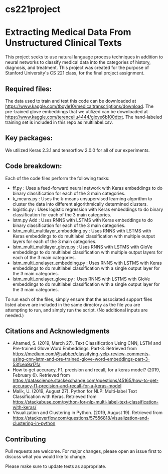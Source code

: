 # cs221project

# Extracting Medical Data From Unstructured Clinical Texts

This project seeks to use natural language process techniques in addition to neural networks to classify medical data into the categories of history, diagnosis, and treatment. This project was created for the purpose of Stanford University's CS 221 class, for the final project assignment.

## Required files:
The data used to train and test this code can be downloaded at https://www.kaggle.com/tboyle10/medicaltranscriptions/download.
The pre-trained glove embeddings that we utilized can be downloaded at https://www.kaggle.com/terenceliu4444/glove6b100dtxt.
The hand-labeled training set is included in this repo as multilabel.csv.

## Key packages:
We utilized Keras 2.3.1 and tensorflow 2.0.0 for all of our experiments.

## Code breakdown:
Each of the code files perform the following tasks:

- ff.py	: Uses a feed-forward neural network with Keras embeddings to do binary classification for each of the 3 main categories.
- k_means.py : Uses the k-means unsupervised learning algorithm to cluster the data into different algorithmically determined clusters.
- logistic.py : Uses logistic regression with Keras embeddings to do binary classification for each of the 3 main categories.
- lstm.py	Add : Uses RNNS with LSTMS with Keras embeddings to do binary classification for each of the 3 main categories.
- lstm_multi_multilayer_embedding.py	: Uses RNNS with LSTMS with Keras embeddings to do multilabel classification with multiple output layers for each of the 3 main categories.
- lstm_multi_multilayer_glove.py	: Uses RNNS with LSTMS with GloVe embeddings to do multilabel classification with multiple output layers for each of the 3 main categories.
- lstm_multi_onelayer_embedding.py	: Uses RNNS with LSTMS with Keras embeddings to do multilabel classification with a single output layer for the 3 main categories.
- lstm_multi_onelayer_glove.py : Uses RNNS with LSTMS with GloVe embeddings to do multilabel classification with a single output layer for the 3 main categories.

To run each of the files, simply ensure that the associated support files listed above are included in the same directory as the file you are attempting to run, and simply run the script. (No additional inputs are needed.)

## Citations and Acknowledgments
- Ahamed, S. (2019, March 27). Text Classification Using CNN, LSTM and Pre-trained Glove Word Embeddings: Part-3. Retrieved from https://medium.com/@sabber/classifying-yelp-review-comments-using-cnn-lstm-and-pre-trained-glove-word-embeddings-part-3-53fcea9a17fa
- How to get accuracy, F1, precision and recall, for a keras model? (2019, February 6). Retrieved from https://datascience.stackexchange.com/questions/45165/how-to-get-accuracy-f1-precision-and-recall-for-a-keras-model
- Malik, U. (2019, August 27). Python for NLP: Multi-label Text Classification with Keras. Retrieved from https://stackabuse.com/python-for-nlp-multi-label-text-classification-with-keras/
- Visualization and Clustering in Python. (2019, August 19). Retrieved from https://stackoverflow.com/questions/57556818/visualization-and-clustering-in-python


## Contributing
Pull requests are welcome. For major changes, please open an issue first to discuss what you would like to change.

Please make sure to update tests as appropriate.

